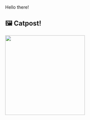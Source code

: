 Hello there!



## 🖼️ Catpost!

<sub>
    <img src="https://cdn2.thecatapi.com/images/MTcyODgwMQ.png" height="256">
</sub>


